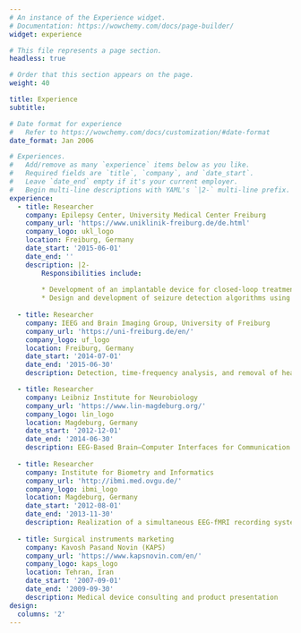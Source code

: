 ```yaml
---
# An instance of the Experience widget.
# Documentation: https://wowchemy.com/docs/page-builder/
widget: experience

# This file represents a page section.
headless: true

# Order that this section appears on the page.
weight: 40

title: Experience
subtitle:

# Date format for experience
#   Refer to https://wowchemy.com/docs/customization/#date-format
date_format: Jan 2006

# Experiences.
#   Add/remove as many `experience` items below as you like.
#   Required fields are `title`, `company`, and `date_start`.
#   Leave `date_end` empty if it's your current employer.
#   Begin multi-line descriptions with YAML's `|2-` multi-line prefix.
experience:
  - title: Researcher
    company: Epilepsy Center, University Medical Center Freiburg
    company_url: 'https://www.uniklinik-freiburg.de/de.html'
    company_logo: ukl_logo
    location: Freiburg, Germany
    date_start: '2015-06-01'
    date_end: ''
    description: |2-
        Responsibilities include:
        
        * Development of an implantable device for closed-loop treatment of epilepsy patients
        * Design and development of seizure detection algorithms using machine learning methods for automatic              evaluation of long-term EEG recordings with a low number of channels
        
  - title: Researcher
    company: IEEG and Brain Imaging Group, University of Freiburg
    company_url: 'https://uni-freiburg.de/en/'
    company_logo: uf_logo
    location: Freiburg, Germany
    date_start: '2014-07-01'
    date_end: '2015-06-30'
    description: Detection, time-frequency analysis, and removal of heart cycle-related artifacts in intracranial     EEG recordings

  - title: Researcher
    company: Leibniz Institute for Neurobiology
    company_url: 'https://www.lin-magdeburg.org/'
    company_logo: lin_logo
    location: Magdeburg, Germany
    date_start: '2012-12-01'
    date_end: '2014-06-30'
    description: EEG-Based Brain–Computer Interfaces for Communication and Rehabilitation of People with Motor       Impairment
    
  - title: Researcher
    company: Institute for Biometry and Informatics
    company_url: 'http://ibmi.med.ovgu.de/'
    company_logo: ibmi_logo
    location: Magdeburg, Germany
    date_start: '2012-08-01'
    date_end: '2013-11-30'
    description: Realization of a simultaneous EEG-fMRI recording system and artifact removal techniques to          improve recording quality.
    
  - title: Surgical instruments marketing
    company: Kavosh Pasand Novin (KAPS)
    company_url: 'https://www.kapsnovin.com/en/'
    company_logo: kaps_logo
    location: Tehran, Iran
    date_start: '2007-09-01'
    date_end: '2009-09-30'
    description: Medical device consulting and product presentation
design:
  columns: '2'
---
```

